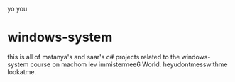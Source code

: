 yo you 
# windows-system
this is all of matanya's and saar's c# projects related to the windows-system course on machom lev
immistermee6 World.
heyudontmesswithme lookatme.